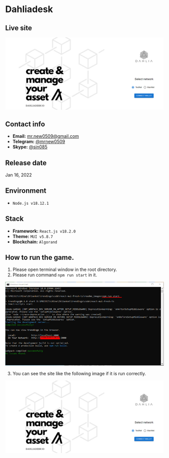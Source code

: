 # Dahliadesk

## Live site
[![Live site](readme_images/guide-site.png)](https://dahliadesk.io/)

## Contact info
- **Email:** mr.new0509@gmail.com
- **Telegram:** [@mrnew0509](https://t.me/mrnew0509)
- **Skype:** [@sin085](https://join.skype.com/invite/xat3AgpiRVOI)

## Release date
Jan 16, 2022

## Environment
- `Node.js v18.12.1`

## Stack
- **Framework:** `React.js v18.2.0`
- **Theme:** `MUI v5.8.7`
- **Blockchain:** `Algorand`

## How to run the game.
1. Please open terminal window in the root directory.
2. Please run command `npm run start` in it.

![guide-terminal](readme_images/guide-terminal.png)

3. You can see the site like the following image if it is run correctly.

![guide-site](readme_images/guide-site.png)
